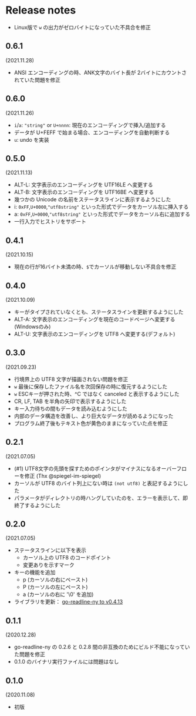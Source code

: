 Release notes
=============

- Linux版で `w` の出力がゼロバイトになっていた不具合を修正

0.6.1
-----
(2021.11.28)

- ANSI エンコーディングの時、ANK文字のバイト長が 2バイトにカウントされていた問題を修正

0.6.0
-----
(2021.11.26)

- `i`/`a`: `"string"` or `U+nnnn`: 現在のエンコーディングで挿入/追加する
- データが U+FEFF で始まる場合、エンコーディングを自動判断する
- `u`: undo を実装

0.5.0
-----
(2021.11.13)

- ALT-L: 文字表示のエンコーディングを UTF16LE へ変更する
- ALT-B: 文字表示のエンコーディングを UTF16BE へ変更する
- 幾つかの Unicode の名前をステータスラインに表示するようにした
- i: `0xFF`,`U+0000`,`"utf8string"` といった形式でデータをカーソル左に挿入する
- a: `0xFF`,`U+0000`,`"utf8string"` といった形式でデータをカーソル右に追加する
- 一行入力でヒストリをサポート

0.4.1
-----
(2021.10.15)

- 現在の行が16バイト未満の時、`$`でカーソルが移動しない不具合を修正

0.4.0
-----
(2021.10.09)

- キーがタイプされていなくとも、ステータスラインを更新するようにした
- ALT-A: 文字表示のエンコーディングを現在のコードページへ変更する(Windowsのみ)
- ALT-U: 文字表示のエンコーディングを UTF8 へ変更する(デフォルト)

0.3.0
-----
(2021.09.23)

- 行境界上の UTF8 文字が描画されない問題を修正
- `w` 最後に保存したファイル名を次回保存の時に復元するようにした
- `w` ESCキーが押された時、^C ではなく canceled と表示するようにした
- CR, LF, TAB を半角の矢印で表示するようにした
- キー入力待ちの間もデータを読み込むようにした
- 内部のデータ構造を改善し、より巨大なデータが読めるようになった
- プログラム終了後もテキスト色が黄色のままになっていた点を修正

0.2.1
-----
(2021.07.05)

- (#1) UTF8文字の先頭を探すためのポインタがマイナスになるオーバーフローを修正 (Thx @spiegel-im-spiegel)
- カーソルが UTF8 のバイト列上にない時は `(not utf8)` と表記するようにした
- パラメータがディレクトリの時ハングしていたのを、エラーを表示して、即終了するようにした

0.2.0
-----
(2021.07.05)

- ステータスラインに以下を表示
    - カーソル上の UTF8 のコードポイント
    - 変更ありを示すマーク
- キーの機能を追加
    - p (カーソルの右にペースト)
    - P (カーソルの左にペースト)
    - a (カーソルの右に '\0' を追加)
- ライブラリを更新： [go-readline-ny to v0.4.13](https://github.com/zetamatta/go-readline-ny/releases/tag/v0.4.13)

0.1.1
-----
(2020.12.28)

- go-readline-ny の 0.2.6 と 0.2.8 間の非互換のためにビルド不能になっていた問題を修正
- 0.1.0 のバイナリ実行ファイルには問題はなし

0.1.0
-----
(2020.11.08)

- 初版
